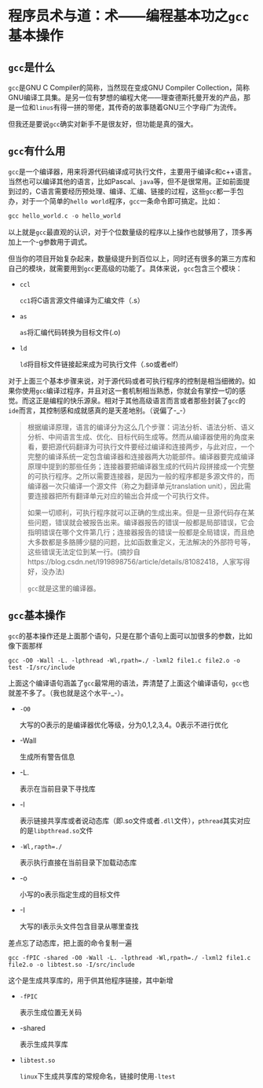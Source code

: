 # 程序员术与道：术——编程基本功之`gcc`基本操作

## `gcc`是什么

`gcc`是GNU C Compiler的简称，当然现在变成GNU Compiler Collection，简称GNU编译工具集。是另一位有梦想的编程大佬——理查德斯托曼开发的产品，那是一位和`linus`有得一拼的带佬，其传奇的故事随着GNU三个字母广为流传。

但我还是要说`gcc`确实对新手不是很友好，但功能是真的强大。

## `gcc`有什么用

`gcc`是一个编译器，用来将源代码编译成可执行文件，主要用于编译c和c++语言。当然也可以编译其他的语言，比如Pascal、`java`等，但不是很常用。正如前面提到过的，C语言需要经历预处理、编译、汇编、链接的过程，这些`gcc`都一手包办，对于一个简单的`hello world`程序，`gcc`一条命令即可搞定。比如：

```c
gcc hello_world.c -o hello_world
```

以上就是`gcc`最直观的认识，对于个位数量级的程序以上操作也就够用了，顶多再加上一个-g参数用于调式。

但当你的项目开始复杂起来，数量级提升到百位以上，同时还有很多的第三方库和自己的模块，就需要用到`gcc`更高级的功能了。具体来说，`gcc`包含三个模块：

- `ccl`

  `cc1`将C语言源文件编译为汇编文件（.s）

- `as`

  `as`将汇编代码转换为目标文件(.o)

- `ld`

  `ld`将目标文件链接起来成为可执行文件（.so或者elf）

对于上面三个基本步骤来说，对于源代码或者可执行程序的控制是相当细微的。如果你使用`gcc`编译过程序，并且对这一套机制相当熟悉，你就会有掌控一切的感觉。而这正是编程的快乐源泉。相对于其他高级语言而言或者那些封装了`gcc`的`ide`而言，其控制感和成就感真的是天差地别。（说偏了-_-）

>
>
> 根据编译原理，语言的编译分为这么几个步骤：词法分析、语法分析、语义分析、中间语言生成、优化、目标代码生成等。然而从编译器使用的角度来看，要把源代码翻译为可执行文件要经过编译和连接两步，与此对应，一个完整的编译系统一定包含编译器和连接器两大功能部件。编译器要完成编译原理中提到的那些任务；连接器要把编译器生成的代码片段拼接成一个完整的可执行程序。之所以需要连接器，是因为一般的程序都是多源文件的，而编译器一次只编译一个源文件（称之为翻译单元translation unit），因此需要连接器把所有翻译单元对应的输出合并成一个可执行文件。
>
>  如果一切顺利，可执行程序就可以正确的生成出来。但是一旦源代码存在某些问题，错误就会被报告出来。编译器报告的错误一般都是局部错误，它会指明错误在哪个文件第几行；连接器报告的错误一般都是全局错误，而且绝大多数都是多胳膊少腿的问题，比如函数重定义，无法解决的外部符号等，这些错误无法定位到某一行。(摘抄自https://blog.csdn.net/l919898756/article/details/81082418，人家写得好，没办法)
>
> `gcc`就是这里的编译器。

## `gcc`基本操作

`gcc`的基本操作还是上面那个语句，只是在那个语句上面可以加很多的参数，比如像下面那样

```shell
gcc -O0 -Wall -L. -lpthread -Wl,rpath=./ -lxml2 file1.c file2.o -o test -I/src/include
```

上面这个编译语句涵盖了`gcc`最常用的语法，弄清楚了上面这个编译语句，`gcc`也就差不多了。（我也就是这个水平-_-）。

- `-O0`

  大写的O表示的是编译器优化等级，分为0,1,2,3,4。0表示不进行优化

- -Wall

  生成所有警告信息

- -L.

  表示在当前目录下寻找库

- -l

  表示链接共享库或者说动态库（即.so文件或者`.dll`文件），`pthread`其实对应的是`libpthread.so`文件

- `-Wl,rapth=./`

  表示执行直接在当前目录下加载动态库

- -o

  小写的o表示指定生成的目标文件

- -I

  大写的I表示头文件包含目录从哪里查找

差点忘了动态库，把上面的命令复制一遍

```shell
gcc -fPIC -shared -O0 -Wall -L. -lpthread -Wl,rpath=./ -lxml2 file1.c file2.o -o libtest.so -I/src/include
```

这个是生成共享库的，用于供其他程序链接，其中新增

- `-fPIC`

  表示生成位置无关码

- -shared

  表示生成共享库

- `libtest.so`

  `linux`下生成共享库的常规命名，链接时使用`-ltest`